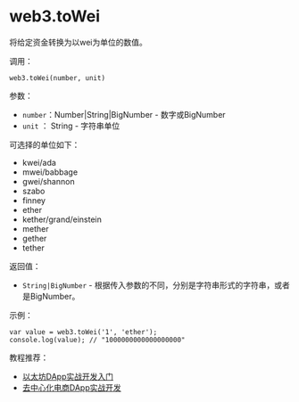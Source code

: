 # web3.toWei

将给定资金转换为以wei为单位的数值。

调用：
```
web3.toWei(number, unit)
```
参数：

- `number`：Number|String|BigNumber - 数字或BigNumber
- `unit` ： String - 字符串单位

可选择的单位如下：

- kwei/ada
- mwei/babbage
- gwei/shannon
- szabo
- finney
- ether
- kether/grand/einstein
- mether
- gether
- tether

返回值：

- `String|BigNumber` - 根据传入参数的不同，分别是字符串形式的字符串，或者是BigNumber。

示例：
```
var value = web3.toWei('1', 'ether');
console.log(value); // "1000000000000000000"
```

教程推荐：

- [以太坊DApp实战开发入门](http://xc.hubwiz.com/course/5a952991adb3847553d205d1?affid=github7878)
- [去中心化电商DApp实战开发](http://xc.hubwiz.com/course/5abbb7acc02e6b6a59171dd6?affid=github7878)
